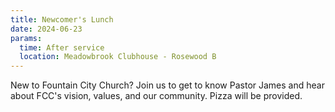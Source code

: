 ```yaml
---
title: Newcomer's Lunch
date: 2024-06-23
params:
  time: After service
  location: Meadowbrook Clubhouse - Rosewood B
---
```


New to Fountain City Church? Join us to get to know Pastor James and hear about FCC's vision, values,  and our community. Pizza will be provided.
